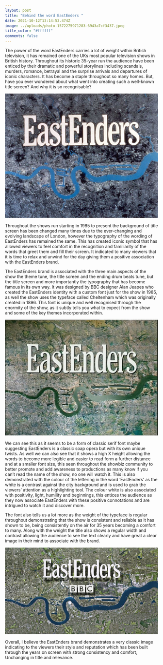 ```yaml
---
layout: post
title: "Behind the word EastEnders "
date: 2021-10-12T13:14:53.474Z
image: ../uploads/photo-1572275971283-6943a7cf3437.jpeg
title_color: "#ffffff"
comments: false
---
```

The power of the word EastEnders carries a lot of weight within British television, it has
remained one of the UKs most popular television shows in British history. Throughout its
historic 35-year run the audience have been enticed by their dramatic and powerful
storylines including scandals, murders, romance, betrayal and the surprise arrivals and
departures of iconic characters. It has become a staple throughout so many homes. But,
have you ever wondered about what went into creating such a well-known title screen? And
why it is so recognisable?

![EastEnders Wiki - Fandom ](../uploads/title_card_-_first_episode_1985.jpg "The first Eastenders Title Card used in 1985")

Throughout the shows run starting in 1985 to present the background of title screen has
been changed many times due to the ever-changing and evolving landscape of London,
however the typography of the wording of EastEnders has remained the same. This has
created iconic symbol that has allowed viewers to feel comfort in the recognition and
familiarity of the words that greet them and fill their screen. It indicated to many viewers
that it is time to relax and unwind for the day giving them a positive association with the
EastEnders brand.

The EastEnders brand is associated with the three main aspects of the show the theme
tune, the title screen and the ending drum beats tune, but the title screen and more
importantly the typography that has become famous in its own way. It was designed by BBC
designer Alan Jeapes who created the EastEnders identity with a custom font just for the
show in 1985, as well the show uses the typeface called Cheltenham which was originally
created in 1896. This font is unique and well recognised through the enormity of the show,
as it subtly tells you what to expect from the show and some of the key themes
incorporated within.

![EastEnders Wiki - Fandom ](../uploads/title_card_1993-1994.jpg "The title card from 1994 to 1999")

We can see this as it seems to be a form of classic serif font maybe suggesting EastEnders is
a classic soap opera but with its own unique twists. As well we can also see that it shows a
high X height allowing the words to become more legible and easier to read form a further
distance and at a smaller font size, this seen throughout the showbiz community to better
promote and add awareness to productions as many know if you can’t read the name of the
show, no one will watch it. This is also demonstrated with the colour of the lettering in the
word ‘EastEnders’ as the white is a contrast against the city background and is used to grab
the viewers’ attention as a highlighting tool. The colour white is also associated with
positivity, light, humility and beginnings, this entices the audience as they now associate
EastEnders with these positive connotations and are intrigued to watch it and discover
more.

The font also tells us a lot more as the weight of the typeface is regular throughout
demonstrating that the show is consistent and reliable as it has shown to be, being
consistently on the air for 35 years becoming a comfort to many. Along with the weight the
title also shows a regular width and contrast allowing the audience to see the text clearly
and have great a clear image in their mind to associate with the brand.

![EastEnders Wiki - Fandom ](../uploads/title_card_current.jpg "The current title card fro 2012 to present")

Overall, I believe the EastEnders brand demonstrates a very classic image indicating to the
viewers their style and reputation which has been built through the years on screen with
strong consistency and comfort, Unchanging in title and relevance.